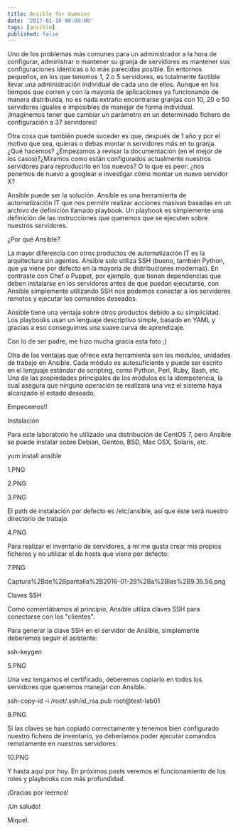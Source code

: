 ```yaml
---
title: Ansible for dummies
date: '2017-01-10 00:00:00'
tags: [ansible]
published: false
---
```




Uno de los problemas más comunes para un administrador a la hora de configurar, administrar o mantener su granja de servidores es mantener sus configuraciones idénticas o lo más parecidas posible. En entornos pequeños, en los que tenemos 1, 2 o 5 servidores, es totalmente factible llevar una administración individual de cada uno de ellos. Aunque en los tiempos que corren y con la mayoría de aplicaciones ya funcionando de manera distribuida, no es nada extraño encontrarse granjas con 10, 20 o 50 servidores iguales e imposibles de manejar de forma individual. ¡Imaginemos tener que cambiar un parámetro en un determinado fichero de configuración a 37 servidores!



Otra cosa que también puede suceder es que, después de 1 año y por el motivo que sea, quieras o debas montar n servidores más en tu granja. ¿Qué hacemos? ¿Empezamos a revisar la documentación (en el mejor de los casos)?¿Miramos como están configurados actualmente nuestros servidores para reproducirlo en los nuevos? O lo que es peor: ¿nos ponemos de nuevo a googlear e investigar cómo montar un nuevo servidor X?



Ansible puede ser la solución. Ansible es una herramienta de automatización IT que nos permite realizar acciones masivas basadas en un archivo de definición llamado playbook. Un playbook es simplemente una definición de las instrucciones que queremos que se ejecuten sobre nuestros servidores.





¿Por qué Ansible?

La mayor diferencia con otros productos de automatización IT es la arquitectura sin agentes. Ansible solo utiliza SSH (bueno, también Python, que ya viene por defecto en la mayoría de distribuciones modernas). En contraste con Chef o Puppet, por ejemplo, que tienen dependencias que deben instalarse en los servidores antes de que puedan ejecutarse, con Ansible simplemente utilizando SSH nos podemos conectar a los servidores remotos y ejecutar los comandos deseados.



Ansible tiene una ventaja sobre otros productos debido a su simplicidad. Los playbooks usan un lenguaje descriptivo simple, basado en YAML y gracias a eso conseguimos una suave curva de aprendizaje.





Con lo de ser padre, me hizo mucha gracia esta foto ;)

Otra de las ventajas que ofrece esta herramienta son los módulos, unidades de trabajo en Ansible. Cada módulo es autosuficiente y puede ser escrito en el lenguaje estándar de scripting, como Python, Perl, Ruby, Bash, etc. Una de las propiedades principales de los módulos es la idempotencia, la cual asegura que ninguna operación se realizará una vez el sistema haya alcanzado el estado deseado.



Empecemos!!

Instalación

Para este laboratorio he utilizado una distribución de CentOS 7, pero Ansible se puede instalar sobre Debian, Gentoo, BSD, Mac OSX, Solaris, etc.



yum install ansible


1.PNG


2.PNG


3.PNG


El path de instalación por defecto es /etc/ansible, así que éste será nuestro directorio de trabajo.

4.PNG


Para realizar el inventario de servidores, a mí me gusta crear mis propios ficheros y no utilizar el de hosts que viene por defecto:


7.PNG


Captura%2Bde%2Bpantalla%2B2016-01-28%2Ba%2Blas%2B9.35.56.png




Claves SSH

Como comentábamos al principio, Ansible utiliza claves SSH para conectarse con los "clientes".



Para generar la clave SSH en el servidor de Ansible, simplemente deberemos seguir el asistente:



ssh-keygen



5.PNG


Una vez tengamos el certificado, deberemos copiarlo en todos los servidores que queremos manejar con Ansible.

ssh-copy-id -i /root/.ssh/id_rsa.pub root@test-lab01


9.PNG


Si las claves se han copiado correctamente y tenemos bien configurado nuestro fichero de inventario, ya deberíamos poder ejecutar comandos remotamente en nuestros servidores:

10.PNG


Y hasta aquí por hoy. En próximos posts veremos el funcionamiento de los roles y playbooks con más profundidad.

¡Gracias por leernos!

¡Un saludo!

Miquel.